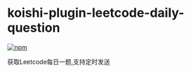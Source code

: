# koishi-plugin-leetcode-daily-question

[![npm](https://img.shields.io/npm/v/koishi-plugin-leetcode-daily-question?style=flat-square)](https://www.npmjs.com/package/koishi-plugin-leetcode-daily-question)

获取Leetcode每日一题,支持定时发送
